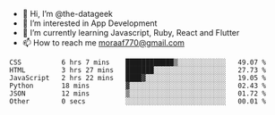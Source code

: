 - 👋 Hi, I’m @the-datageek
- 👀 I’m interested in App Development
- 🌱 I’m currently learning Javascript, Ruby, React and Flutter
- 📫 How to reach me moraaf770@gmail.com

<!---
the-datageek/the-datageek is a ✨ special ✨ repository because its `README.md` (this file) appears on your GitHub profile.
You can click the Preview link to take a look at your changes.
--->
<!--START_SECTION:waka-->

```text
CSS          6 hrs 7 mins    ████████████▒░░░░░░░░░░░░   49.07 %
HTML         3 hrs 27 mins   ███████░░░░░░░░░░░░░░░░░░   27.73 %
JavaScript   2 hrs 22 mins   ████▓░░░░░░░░░░░░░░░░░░░░   19.05 %
Python       18 mins         ▓░░░░░░░░░░░░░░░░░░░░░░░░   02.43 %
JSON         12 mins         ▒░░░░░░░░░░░░░░░░░░░░░░░░   01.72 %
Other        0 secs          ░░░░░░░░░░░░░░░░░░░░░░░░░   00.01 %
```

<!--END_SECTION:waka-->
